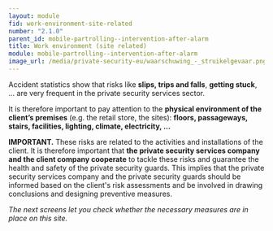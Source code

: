 ```yaml
---
layout: module
fid: work-environment-site-related
number: "2.1.0"
parent_id: mobile-partrolling--intervention-after-alarm
title: Work environment (site related)
module: mobile-partrolling--intervention-after-alarm
image_url: /media/private-security-eu/waarschuwing_-_struikelgevaar.png
---
```

Accident statistics show that risks like **slips, trips and falls**, **getting
stuck**, ... are very frequent in the private security services sector.

It is therefore important to pay attention to the **physical environment of
the client’s premises** (e.g. the retail store, the sites): **floors,
passageways, stairs, facilities, lighting, climate, electricity, ...**

**IMPORTANT.** These risks are related to the activities and installations of the client. It is therefore important that **the private security services company and the client company cooperate** to tackle these risks and guarantee the health and safety of the private security guards. This implies that the private security services company and the private security guards should be informed based on the client's risk assessments and be involved in drawing conclusions and designing preventive measures.

_The next screens let you check whether the necessary measures are in place on
this site._



